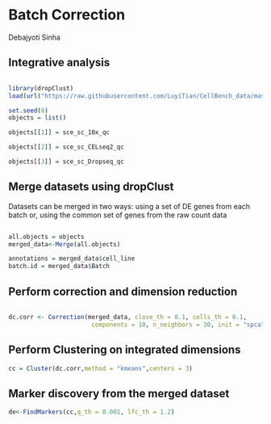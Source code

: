 Batch Correction
================
Debajyoti Sinha

## Integrative analysis

``` r

library(dropClust)
load(url("https://raw.githubusercontent.com/LuyiTian/CellBench_data/master/data/sincell_with_class.RData"))

set.seed(0)
objects = list()

objects[[1]] = sce_sc_10x_qc

objects[[2]] = sce_sc_CELseq2_qc

objects[[3]] = sce_sc_Dropseq_qc
```

## Merge datasets using dropClust

Datasets can be merged in two ways: using a set of DE genes from each
batch or, using the common set of genes from the raw count data

``` r

all.objects = objects
merged_data<-Merge(all.objects)

annotations = merged_data$cell_line
batch.id = merged_data$Batch
```

## Perform correction and dimension reduction

``` r

dc.corr <- Correction(merged_data, close_th = 0.1, cells_th = 0.1,
                       components = 10, n_neighbors = 30, init = "spca")
```

## Perform Clustering on integrated dimensions

``` r
cc = Cluster(dc.corr,method = "kmeans",centers = 3)
```

## Marker discovery from the merged dataset

``` r
de<-FindMarkers(cc,q_th = 0.001, lfc_th = 1.2)
```
